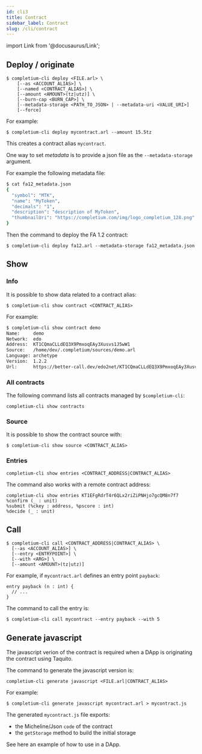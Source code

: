```yaml
---
id: cli3
title: Contract
sidebar_label: Contract
slug: /cli/contract
---
```

import Link from '@docusaurus/Link';

## Deploy / originate

```
$ completium-cli deploy <FILE.arl> \
    [--as <ACCOUNT_ALIAS>] \
    [--named <CONTRACT_ALIAS>] \
    [--amount <AMOUNT>(tz|utz)] \
    [--burn-cap <BURN_CAP>] \
    [--metadata-storage <PATH_TO_JSON> | --metadata-uri <VALUE_URI>]
    [--force]
```

For example:

```
$ completium-cli deploy mycontract.arl --amount 15.5tz
```

This creates a contract alias `mycontract`.

One way to set *metadata* is to provide a json file as the `--metadata-storage` argument.

For example the following metadata file:

```bash
$ cat fa12_metadata.json
{
  "symbol": "MTK",
  "name": "MyToken",
  "decimals": "1",
  "description": "description of MyToken",
  "thumbnailUri": "https://completium.com/img/logo_completium_128.png"
}
```

Then the command to deploy the FA 1.2 contract:

```
$ completium-cli deploy fa12.arl --metadata-storage fa12_metadata.json
```

## Show

### Info

It is possible to show data related to a contract alias:

```
$ completium-cli show contract <CONTRACT_ALIAS>
```

For example:

```bash
$ completium-cli show contract demo
Name:     demo
Network:  edo
Address:  KT1CQmaCLLdEQ3X9PmxoqEAy3Xusvs1J5wW1
Source:   /home/dev/.completium/sources/demo.arl
Language: archetype
Version:  1.2.2
Url:      https://better-call.dev/edo2net/KT1CQmaCLLdEQ3X9PmxoqEAy3Xusvs1J5wW1
```

### All contracts

The following command lists all contracts managed by `$completium-cli`:

```
completium-cli show contracts
```

### Source

It is possible to show the contract source with:

```
$ completium-cli show source <CONTRACT_ALIAS>
```
### Entries

```
completium-cli show entries <CONTRACT_ADDRESS|CONTRACT_ALIAS>
```

The command also works with a remote contract address:

```
completium-cli show entries KT1EFgRdrT4r6QLx2riZiPNHjo7gcQM8n7f7
%confirm (_ : unit)
%submit (%ckey : address, %pscore : int)
%decide (_ : unit)
```

## Call

```
$ completium-cli call <CONTRACT_ADDRESS|CONTRACT_ALIAS> \
  [--as <ACCOUNT_ALIAS>] \
  [--entry <ENTRYPOINT>] \
  [--with <ARG>] \
  [--amount <AMOUNT>(tz|utz)]
```

For example, if `mycontract.arl` defines an entry point `payback`:

```archetype
entry payback (n : int) {
  // ...
}
```

The command to call the entry is:

```
$ completium-cli call mycontract --entry payback --with 5
```

## Generate javascript

The javascript verion of the contract is required when a DApp is originating the contract using <Link to='/docs/dapp-tools/taquito'>Taquito</Link>.

The command to generate the javascript version is:

```
completium-cli generate javascript <FILE.arl|CONTRACT_ALIAS>
```

For example:

```
$ completium-cli generate javascript mycontract.arl > mycontract.js
```

The generated `mycontract.js` file exports:
* the Micheline/Json `code` of the contract
* the `getStorage` method to build the initial storage

See <Link to='/docs/dapp-tools/taquito#contract-origination'>here</Link> an example of how to use in a DApp.

